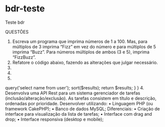# bdr-teste
Teste bdr

QUESTÕES
1. Escreva um programa que imprima números de 1 a 100. Mas, para múltiplos de 3 imprima
“Fizz” em vez do número e para múltiplos de 5 imprima “Buzz”. Para números múltiplos
de ambos (3 e 5), imprima “FizzBuzz”.
2. Refatore o código abaixo, fazendo as alterações que julgar necessário.
1.
2.
3.
<?
if (isset($_SESSION['loggedin']) && $_SESSION['loggedin'] == true) {4.
5.
6.
7.
8.
9.
header("Location: http://www.google.com");
exit();
} elseif (isset($_COOKIE['Loggedin']) && $_COOKIE['Loggedin'] == true) {
header("Location: http://www.google.com");
exit();
}
3. Refatore o código abaixo, fazendo as alterações que julgar necessário.
1.
2.
3.
4.
5.
6.
7.
8.
9.
10.
11.
12.
13.
14.
<?php
class MyUserClass
{
public function getUserList()
{
$dbconn = new DatabaseConnection('localhost','user','password');
$results = $dbconn->query('select name from user');
sort($results);
return $results;
}
}
4. Desenvolva uma API Rest para um sistema gerenciador de tarefas
(inclusão/alteração/exclusão). As tarefas consistem em título e descrição, ordenadas por
prioridade.
Desenvolver utilizando:
• Linguagem PHP (ou framework CakePHP);
• Banco de dados MySQL;
Diferenciais:
• Criação de interface para visualização da lista de tarefas;
• Interface com drag and drop;
• Interface responsiva (desktop e mobile);
